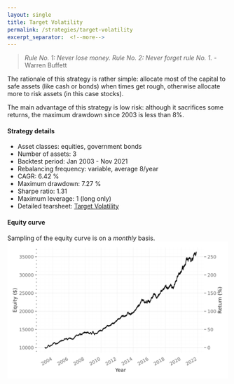```yaml
---
layout: single
title: Target Volatility
permalink: /strategies/target-volatility
excerpt_separator:  <!--more-->
---
```


> _Rule No. 1: Never lose money. Rule No. 2: Never forget rule No. 1._ - Warren Buffett

The rationale of this strategy is rather simple: allocate most of the capital to safe assets (like cash or bonds) when times get rough, otherwise allocate more to risk assets (in this case stocks).

The main advantage of this strategy is low risk: although it sacrifices some returns, the maximum drawdown since 2003 is less than 8%.

#### Strategy details
* Asset classes: equities, government bonds
* Number of assets: 3
* Backtest period: Jan 2003 - Nov 2021
* Rebalancing frequency: variable, average 8/year
* CAGR: 6.42 %
* Maximum drawdown: 7.27 %
* Sharpe ratio: 1.31
* Maximum leverage: 1 (long only)
* Detailed tearsheet: [Target Volatility](/tearsheets/TargetVolatility.html)

#### Equity curve
Sampling of the equity curve is on a _monthly_ basis. 
![Target Volatility](/images/TargetVolatility.svg)
